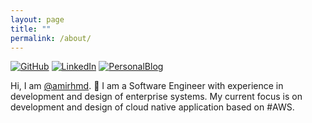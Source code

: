 ```yaml
---
layout: page
title: ""
permalink: /about/
---
```

[![GitHub](https://img.shields.io/badge/GitHub-%40amirhmd-239a3b.svg)](https://github.com/amirhmd)
[![LinkedIn](https://img.shields.io/badge/Linked-in-0c66c3.svg)](https://www.linkedin.com/in/amirhm/)
[![PersonalBlog](https://img.shields.io/badge/Personal-blog-6c3a3b.svg)](https://amirhmd.github.io)



Hi, I am [@amirhmd](https://github.com/amirhmd). 👋 I am a Software Engineer with experience in development and design of enterprise systems. My current focus is on development and design of cloud native application based on #AWS. 
